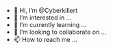 - 👋 Hi, I’m @Cyberkillert
- 👀 I’m interested in ...
- 🌱 I’m currently learning ...
- 💞️ I’m looking to collaborate on ...
- 📫 How to reach me ...

<!---
Cyberkillert/Cyberkillert is a ✨ special ✨ repository because its `README.md` (this file) appears on your GitHub profile.
You can click the Preview link to take a look at your changes.
--->
